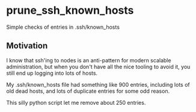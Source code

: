 # prune_ssh_known_hosts
Simple checks of entries in .ssh/known_hosts

## Motivation

I know that ssh'ing to nodes is an anti-pattern for modern scalable
administration, but when you don't have all the nice tooling to avoid
it, you still end up logging into lots of hosts.

My .ssh/known_hosts file had something like 900 entries, including
lots of old dead hosts, and lots of duplicate entries for some odd
reason.

This silly python script let me remove about 250 entries.

